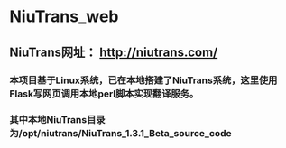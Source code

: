 # NiuTrans_web

## NiuTrans网址： http://niutrans.com/

### 本项目基于Linux系统，已在本地搭建了NiuTrans系统，这里使用Flask写网页调用本地perl脚本实现翻译服务。
### 其中本地NiuTrans目录为/opt/niutrans/NiuTrans_1.3.1_Beta_source_code
